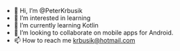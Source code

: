 - 👋 Hi, I’m @PeterKrbusik
- 👀 I’m interested in learning
- 🌱 I’m currently learning Kotlin
- 💞️ I’m looking to collaborate on mobile apps for Android.
- 📫 How to reach me krbusik@hotmail.com

<!---
PeterKrbusik/PeterKrbusik is a ✨ special ✨ repository because its `README.md` (this file) appears on your GitHub profile.
You can click the Preview link to take a look at your changes.
--->

